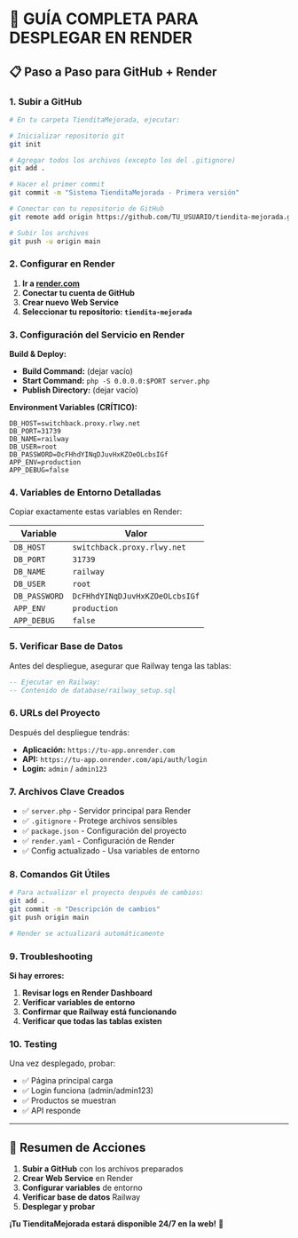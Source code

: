 # 🚀 GUÍA COMPLETA PARA DESPLEGAR EN RENDER

## 📋 **Paso a Paso para GitHub + Render**

### **1. Subir a GitHub**

```bash
# En tu carpeta TienditaMejorada, ejecutar:

# Inicializar repositorio git
git init

# Agregar todos los archivos (excepto los del .gitignore)
git add .

# Hacer el primer commit
git commit -m "Sistema TienditaMejorada - Primera versión"

# Conectar con tu repositorio de GitHub
git remote add origin https://github.com/TU_USUARIO/tiendita-mejorada.git

# Subir los archivos
git push -u origin main
```

### **2. Configurar en Render**

1. **Ir a [render.com](https://render.com)**
2. **Conectar tu cuenta de GitHub**
3. **Crear nuevo Web Service**
4. **Seleccionar tu repositorio: `tiendita-mejorada`**

### **3. Configuración del Servicio en Render**

**Build & Deploy:**
- **Build Command:** (dejar vacío)
- **Start Command:** `php -S 0.0.0.0:$PORT server.php`
- **Publish Directory:** (dejar vacío)

**Environment Variables (CRÍTICO):**
```
DB_HOST=switchback.proxy.rlwy.net
DB_PORT=31739
DB_NAME=railway
DB_USER=root
DB_PASSWORD=DcFHhdYINqDJuvHxKZOeOLcbsIGf
APP_ENV=production
APP_DEBUG=false
```

### **4. Variables de Entorno Detalladas**

Copiar exactamente estas variables en Render:

| Variable | Valor |
|----------|-------|
| `DB_HOST` | `switchback.proxy.rlwy.net` |
| `DB_PORT` | `31739` |
| `DB_NAME` | `railway` |
| `DB_USER` | `root` |
| `DB_PASSWORD` | `DcFHhdYINqDJuvHxKZOeOLcbsIGf` |
| `APP_ENV` | `production` |
| `APP_DEBUG` | `false` |

### **5. Verificar Base de Datos**

Antes del despliegue, asegurar que Railway tenga las tablas:

```sql
-- Ejecutar en Railway:
-- Contenido de database/railway_setup.sql
```

### **6. URLs del Proyecto**

Después del despliegue tendrás:

- **Aplicación:** `https://tu-app.onrender.com`
- **API:** `https://tu-app.onrender.com/api/auth/login`
- **Login:** `admin` / `admin123`

### **7. Archivos Clave Creados**

- ✅ `server.php` - Servidor principal para Render
- ✅ `.gitignore` - Protege archivos sensibles
- ✅ `package.json` - Configuración del proyecto
- ✅ `render.yaml` - Configuración de Render
- ✅ Config actualizado - Usa variables de entorno

### **8. Comandos Git Útiles**

```bash
# Para actualizar el proyecto después de cambios:
git add .
git commit -m "Descripción de cambios"
git push origin main

# Render se actualizará automáticamente
```

### **9. Troubleshooting**

**Si hay errores:**

1. **Revisar logs en Render Dashboard**
2. **Verificar variables de entorno**
3. **Confirmar que Railway está funcionando**
4. **Verificar que todas las tablas existen**

### **10. Testing**

Una vez desplegado, probar:

- ✅ Página principal carga
- ✅ Login funciona (admin/admin123)
- ✅ Productos se muestran
- ✅ API responde

---

## 🎯 **Resumen de Acciones**

1. **Subir a GitHub** con los archivos preparados
2. **Crear Web Service** en Render
3. **Configurar variables** de entorno
4. **Verificar base de datos** Railway
5. **Desplegar y probar**

**¡Tu TienditaMejorada estará disponible 24/7 en la web!** 🎉
